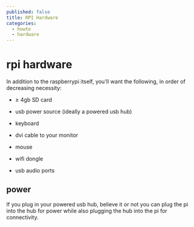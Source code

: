 ```yaml
---
published: false
title: RPI Hardware
categories:
  - howto
  - hardware
---
```


# rpi hardware

In addition to the raspberrypi itself, you'll want the following, in order of decreasing necessity:

* ≥ 4gb SD card

* usb power source (ideally a powered usb hub)

* keyboard

* dvi cable to your monitor

* mouse

* wifi dongle

* usb audio ports

## power

If you plug in your powered usb hub, believe it or not you can plug the pi into the hub for power while also plugging the hub into the pi for connectivity.
